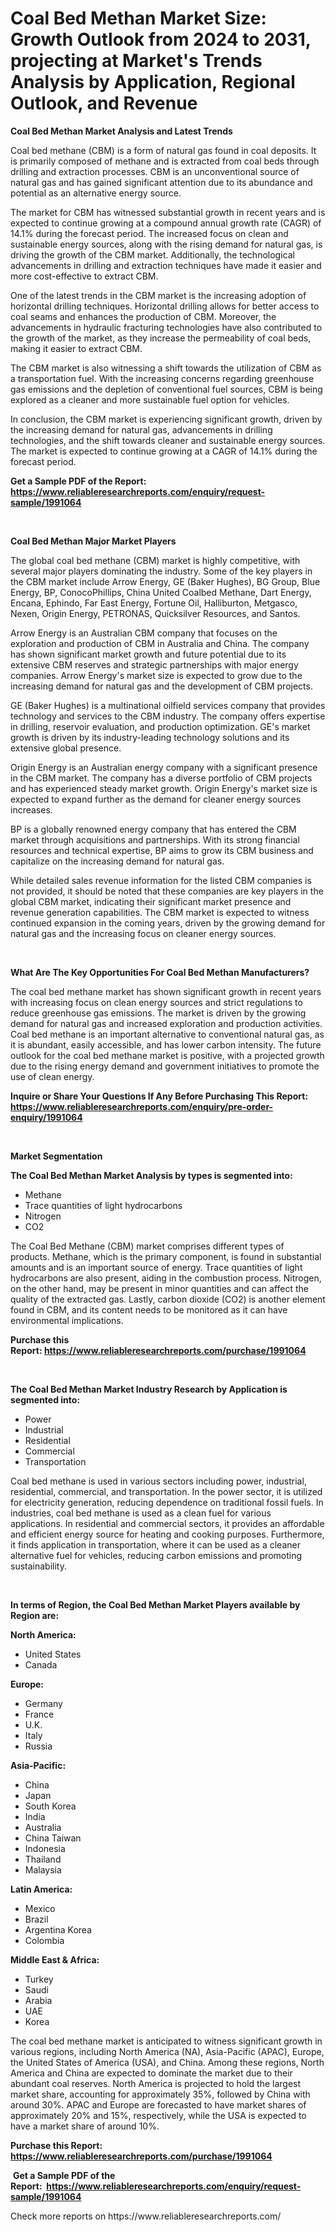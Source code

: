 <p><h1>Coal Bed Methan Market Size: Growth Outlook from 2024 to 2031, projecting at Market's Trends Analysis by Application, Regional Outlook, and Revenue</h1></p><p><strong>Coal Bed Methan Market Analysis and Latest Trends</strong></p>
<p><p>Coal bed methane (CBM) is a form of natural gas found in coal deposits. It is primarily composed of methane and is extracted from coal beds through drilling and extraction processes. CBM is an unconventional source of natural gas and has gained significant attention due to its abundance and potential as an alternative energy source.</p><p>The market for CBM has witnessed substantial growth in recent years and is expected to continue growing at a compound annual growth rate (CAGR) of 14.1% during the forecast period. The increased focus on clean and sustainable energy sources, along with the rising demand for natural gas, is driving the growth of the CBM market. Additionally, the technological advancements in drilling and extraction techniques have made it easier and more cost-effective to extract CBM.</p><p>One of the latest trends in the CBM market is the increasing adoption of horizontal drilling techniques. Horizontal drilling allows for better access to coal seams and enhances the production of CBM. Moreover, the advancements in hydraulic fracturing technologies have also contributed to the growth of the market, as they increase the permeability of coal beds, making it easier to extract CBM.</p><p>The CBM market is also witnessing a shift towards the utilization of CBM as a transportation fuel. With the increasing concerns regarding greenhouse gas emissions and the depletion of conventional fuel sources, CBM is being explored as a cleaner and more sustainable fuel option for vehicles.</p><p>In conclusion, the CBM market is experiencing significant growth, driven by the increasing demand for natural gas, advancements in drilling technologies, and the shift towards cleaner and sustainable energy sources. The market is expected to continue growing at a CAGR of 14.1% during the forecast period.</p></p>
<p><strong>Get a Sample PDF of the Report:&nbsp; <a href="https://www.reliableresearchreports.com/enquiry/request-sample/1991064">https://www.reliableresearchreports.com/enquiry/request-sample/1991064</a></strong></p>
<p>&nbsp;</p>
<p><strong>Coal Bed Methan Major Market Players</strong></p>
<p><p>The global coal bed methane (CBM) market is highly competitive, with several major players dominating the industry. Some of the key players in the CBM market include Arrow Energy, GE (Baker Hughes), BG Group, Blue Energy, BP, ConocoPhillips, China United Coalbed Methane, Dart Energy, Encana, Ephindo, Far East Energy, Fortune Oil, Halliburton, Metgasco, Nexen, Origin Energy, PETRONAS, Quicksilver Resources, and Santos.</p><p>Arrow Energy is an Australian CBM company that focuses on the exploration and production of CBM in Australia and China. The company has shown significant market growth and future potential due to its extensive CBM reserves and strategic partnerships with major energy companies. Arrow Energy's market size is expected to grow due to the increasing demand for natural gas and the development of CBM projects.</p><p>GE (Baker Hughes) is a multinational oilfield services company that provides technology and services to the CBM industry. The company offers expertise in drilling, reservoir evaluation, and production optimization. GE's market growth is driven by its industry-leading technology solutions and its extensive global presence.</p><p>Origin Energy is an Australian energy company with a significant presence in the CBM market. The company has a diverse portfolio of CBM projects and has experienced steady market growth. Origin Energy's market size is expected to expand further as the demand for cleaner energy sources increases.</p><p>BP is a globally renowned energy company that has entered the CBM market through acquisitions and partnerships. With its strong financial resources and technical expertise, BP aims to grow its CBM business and capitalize on the increasing demand for natural gas.</p><p>While detailed sales revenue information for the listed CBM companies is not provided, it should be noted that these companies are key players in the global CBM market, indicating their significant market presence and revenue generation capabilities. The CBM market is expected to witness continued expansion in the coming years, driven by the growing demand for natural gas and the increasing focus on cleaner energy sources.</p></p>
<p>&nbsp;</p>
<p><strong>What Are The Key Opportunities For Coal Bed Methan Manufacturers?</strong></p>
<p><p>The coal bed methane market has shown significant growth in recent years with increasing focus on clean energy sources and strict regulations to reduce greenhouse gas emissions. The market is driven by the growing demand for natural gas and increased exploration and production activities. Coal bed methane is an important alternative to conventional natural gas, as it is abundant, easily accessible, and has lower carbon intensity. The future outlook for the coal bed methane market is positive, with a projected growth due to the rising energy demand and government initiatives to promote the use of clean energy.</p></p>
<p><strong>Inquire or Share Your Questions If Any Before Purchasing This Report: <a href="https://www.reliableresearchreports.com/enquiry/pre-order-enquiry/1991064">https://www.reliableresearchreports.com/enquiry/pre-order-enquiry/1991064</a></strong></p>
<p>&nbsp;</p>
<p><strong>Market Segmentation</strong></p>
<p><strong>The Coal Bed Methan Market Analysis by types is segmented into:</strong></p>
<p><ul><li>Methane</li><li>Trace quantities of light hydrocarbons</li><li>Nitrogen</li><li>CO2</li></ul></p>
<p><p>The Coal Bed Methane (CBM) market comprises different types of products. Methane, which is the primary component, is found in substantial amounts and is an important source of energy. Trace quantities of light hydrocarbons are also present, aiding in the combustion process. Nitrogen, on the other hand, may be present in minor quantities and can affect the quality of the extracted gas. Lastly, carbon dioxide (CO2) is another element found in CBM, and its content needs to be monitored as it can have environmental implications.</p></p>
<p><strong>Purchase this Report:&nbsp;<a href="https://www.reliableresearchreports.com/purchase/1991064">https://www.reliableresearchreports.com/purchase/1991064</a></strong></p>
<p>&nbsp;</p>
<p><strong>The Coal Bed Methan Market Industry Research by Application is segmented into:</strong></p>
<p><ul><li>Power</li><li>Industrial</li><li>Residential</li><li>Commercial</li><li>Transportation</li></ul></p>
<p><p>Coal bed methane is used in various sectors including power, industrial, residential, commercial, and transportation. In the power sector, it is utilized for electricity generation, reducing dependence on traditional fossil fuels. In industries, coal bed methane is used as a clean fuel for various applications. In residential and commercial sectors, it provides an affordable and efficient energy source for heating and cooking purposes. Furthermore, it finds application in transportation, where it can be used as a cleaner alternative fuel for vehicles, reducing carbon emissions and promoting sustainability.</p></p>
<p>&nbsp;</p>
<p><strong>In terms of Region, the Coal Bed Methan Market Players available by Region are:</strong></p>
<p>
    <p> <strong> North America: </strong>
        <ul>
            <li>United States</li>
            <li>Canada</li>
        </ul>
        </p> 
    <p> <strong> Europe: </strong>
        <ul>
            <li>Germany</li>
            <li>France</li>
            <li>U.K.</li>
            <li>Italy</li>
            <li>Russia</li>
        </ul>
        </p> 
    <p> <strong> Asia-Pacific: </strong>
        <ul>
            <li>China</li>
            <li>Japan</li>
            <li>South Korea</li>
            <li>India</li>
            <li>Australia</li>
            <li>China Taiwan</li>
            <li>Indonesia</li>
            <li>Thailand</li>
            <li>Malaysia</li>
        </ul>
        </p> 
    <p> <strong> Latin America: </strong>
        <ul>
            <li>Mexico</li>
            <li>Brazil</li>
            <li>Argentina Korea</li>
            <li>Colombia</li>
        </ul>
        </p> 
    <p> <strong> Middle East & Africa: </strong>
        <ul>
            <li>Turkey</li>
            <li>Saudi</li>
            <li>Arabia</li>
            <li>UAE</li>
            <li>Korea</li>
        </ul>
    </p>
    </p>
<p><p>The coal bed methane market is anticipated to witness significant growth in various regions, including North America (NA), Asia-Pacific (APAC), Europe, the United States of America (USA), and China. Among these regions, North America and China are expected to dominate the market due to their abundant coal reserves. North America is projected to hold the largest market share, accounting for approximately 35%, followed by China with around 30%. APAC and Europe are forecasted to have market shares of approximately 20% and 15%, respectively, while the USA is expected to have a market share of around 10%.</p></p>
<p><strong>Purchase this Report: <a href="https://www.reliableresearchreports.com/purchase/1991064">https://www.reliableresearchreports.com/purchase/1991064</a></strong></p>
<p>&nbsp;<strong>Get a Sample PDF of the Report:&nbsp;&nbsp;<a href="https://www.reliableresearchreports.com/enquiry/request-sample/1991064">https://www.reliableresearchreports.com/enquiry/request-sample/1991064</a></strong></p>
<p><strong></strong></p>
<p>Check more reports on https://www.reliableresearchreports.com/</p>